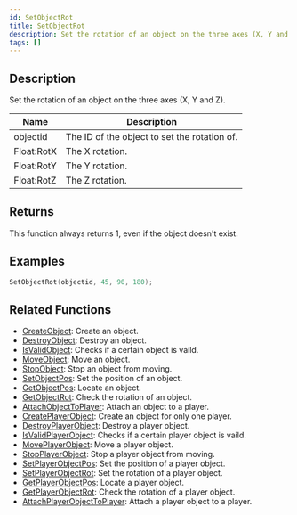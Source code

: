 ```yaml
---
id: SetObjectRot
title: SetObjectRot
description: Set the rotation of an object on the three axes (X, Y and Z).
tags: []
---
```


## Description

Set the rotation of an object on the three axes (X, Y and Z).

| Name       | Description                                  |
| ---------- | -------------------------------------------- |
| objectid   | The ID of the object to set the rotation of. |
| Float:RotX | The X rotation.                              |
| Float:RotY | The Y rotation.                              |
| Float:RotZ | The Z rotation.                              |

## Returns

This function always returns 1, even if the object doesn't exist.

## Examples

```c
SetObjectRot(objectid, 45, 90, 180);
```

## Related Functions

- [CreateObject](CreateObject): Create an object.
- [DestroyObject](DestroyObject): Destroy an object.
- [IsValidObject](IsValidObject): Checks if a certain object is vaild.
- [MoveObject](MoveObject): Move an object.
- [StopObject](StopObject): Stop an object from moving.
- [SetObjectPos](SetObjectPos): Set the position of an object.
- [GetObjectPos](GetObjectPos): Locate an object.
- [GetObjectRot](GetObjectRot): Check the rotation of an object.
- [AttachObjectToPlayer](AttachObjectToPlayer): Attach an object to a player.
- [CreatePlayerObject](CreatePlayerObject): Create an object for only one player.
- [DestroyPlayerObject](DestroyPlayerObject): Destroy a player object.
- [IsValidPlayerObject](IsValidPlayerObject): Checks if a certain player object is vaild.
- [MovePlayerObject](MovePlayerObject): Move a player object.
- [StopPlayerObject](StopPlayerObject): Stop a player object from moving.
- [SetPlayerObjectPos](SetPlayerObjectPos): Set the position of a player object.
- [SetPlayerObjectRot](SetPlayerObjectRot): Set the rotation of a player object.
- [GetPlayerObjectPos](GetPlayerObjectPos): Locate a player object.
- [GetPlayerObjectRot](GetPlayerObjectRot): Check the rotation of a player object.
- [AttachPlayerObjectToPlayer](AttachPlayerObjectToPlayer): Attach a player object to a player.
